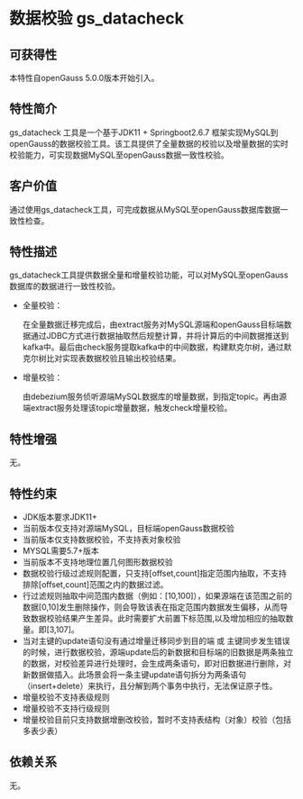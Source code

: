 # 数据校验 gs_datacheck 

## 可获得性<a name="section56086982"></a>

本特性自openGauss 5.0.0版本开始引入。

## 特性简介<a name="section35020791"></a>

gs_datacheck 工具是一个基于JDK11 + Springboot2.6.7 框架实现MySQL到openGauss的数据校验工具。该工具提供了全量数据的校验以及增量数据的实时校验能力，可实现数据MySQL至openGauss数据一致性校验。

## 客户价值<a name="section46751668"></a>

通过使用gs_datacheck工具，可完成数据从MySQL至openGauss数据库数据一致性检查。

## 特性描述<a name="section18111828"></a>

gs_datacheck工具提供数据全量和增量校验功能，可以对MySQL至openGauss数据库的数据进行一致性校验。

- 全量校验：

  在全量数据迁移完成后，由extract服务对MySQL源端和openGauss目标端数据通过JDBC方式进行数据抽取然后规整计算，并将计算后的中间数据推送到kafka中。最后由check服务提取kafka中的中间数据，构建默克尔树，通过默克尔树比对实现表数据校验且输出校验结果。

- 增量校验：

  由debezium服务侦听源端MySQL数据库的增量数据，到指定topic。再由源端extract服务处理该topic增量数据，触发check增量校验。


## 特性增强<a name="section28788730"></a>

无。

## 特性约束<a name="section06531946143616"></a>

-   JDK版本要求JDK11+
-   当前版本仅支持对源端MySQL，目标端openGauss数据校验
-   当前版本仅支持数据校验，不支持表对象校验
-   MYSQL需要5.7+版本
-   当前版本不支持地理位置几何图形数据校验
-   数据校验行级过滤规则配置，只支持[offset,count]指定范围内抽取，不支持排除[offset,count]范围之内的数据过滤。
-   行过滤规则抽取中间范围内数据（例如：[10,100]），如果源端在该范围之前的数据[0,10]发生删除操作，则会导致该表在指定范围内数据发生偏移，从而导致数据校验结果产生差异。此时需要扩大前置下标范围,以及增加相应的抽取数量。即[3,107]。
-   当对主键的update语句没有通过增量迁移同步到目的端 或 主键同步发生错误的时候，进行数据校验，源端update后的新数据和目标端的旧数据是两条独立的数据，对校验差异进行处理时，会生成两条语句，即对旧数据进行删除，对新数据做插入。此场景会将一条主键update语句拆分为两条语句（insert+delete）来执行，且分解到两个事务中执行，无法保证原子性。
-   增量校验不支持表级规则
-   增量校验不支持行级规则
-   增量校验目前只支持数据增删改校验，暂时不支持表结构（对象）校验（包括多表少表）

## 依赖关系<a name="section57771982"></a>

无。

